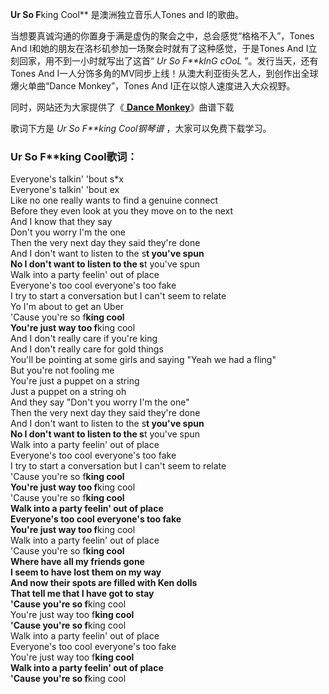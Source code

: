 

**Ur So F**king Cool** 是澳洲独立音乐人Tones and I的歌曲。

当想要真诚沟通的你置身于满是虚伪的聚会之中，总会感觉“格格不入”，Tones And I和她的朋友在洛杉矶参加一场聚会时就有了这种感觉，于是Tones
And I立刻回家，用不到一小时就写出了这首“ _Ur So F**kInG cOoL_ ”。发行当天，还有Tones And
I一人分饰多角的MV同步上线！从澳大利亚街头艺人，到创作出全球爆火单曲“Dance Monkey”，Tones And I正在以惊人速度进入大众视野。

同时，网站还为大家提供了《[ **Dance Monkey**](Music-10806-Dance-Monkey-Tones-and-I.html
"Dance Monkey")》曲谱下载

歌词下方是 _Ur So F**king Cool钢琴谱_ ，大家可以免费下载学习。

### Ur So F**king Cool歌词：

Everyone's talkin' 'bout s*x  
Everyone's talkin' 'bout ex  
Like no one really wants to find a genuine connect  
Before they even look at you they move on to the next  
And I know that they say  
Don't you worry I'm the one  
Then the very next day they said they're done  
And I don't want to listen to the s**t you've spun  
No I don't want to listen to the s**t you've spun  
Walk into a party feelin' out of place  
Everyone's too cool everyone's too fake  
I try to start a conversation but I can't seem to relate  
Yo I'm about to get an Uber  
'Cause you're so f**king cool  
You're just way too f**king cool  
And I don't really care if you're king  
And I don't really care for gold things  
You'll be pointing at some girls and saying "Yeah we had a fling"  
But you're not fooling me  
You're just a puppet on a string  
Just a puppet on a string oh  
And they say "Don't you worry I'm the one"  
Then the very next day they said they're done  
And I don't want to listen to the s**t you've spun  
No I don't want to listen to the s**t you've spun  
Walk into a party feelin' out of place  
Everyone's too cool everyone's too fake  
I try to start a conversation but I can't seem to relate  
'Cause you're so f**king cool  
You're just way too f**king cool  
'Cause you're so f**king cool  
Walk into a party feelin' out of place  
Everyone's too cool everyone's too fake  
You're just way too f**king cool  
Walk into a party feelin' out of place  
'Cause you're so f**king cool  
Where have all my friends gone  
I seem to have lost them on my way  
And now their spots are filled with Ken dolls  
That tell me that I have got to stay  
'Cause you're so f**king cool  
You're just way too f**king cool  
'Cause you're so f**king cool  
Walk into a party feelin' out of place  
Everyone's too cool everyone's too fake  
You're just way too f**king cool  
Walk into a party feelin' out of place  
'Cause you're so f**king cool


